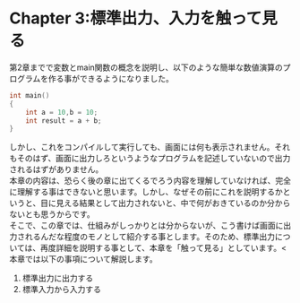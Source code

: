 # Chapter 3:標準出力、入力を触って見る

第2章までで変数とmain関数の概念を説明し、以下のような簡単な数値演算のプログラムを作る事ができるようになりました。

```cpp
int main()
{
    int a = 10,b = 10;
    int result = a + b;
}
```

しかし、これをコンパイルして実行しても、画面には何も表示されません。それもそのはず、画面に出力しろというようなプログラムを記述していないので出力されるはずがありません。<br>本章の内容は、恐らく後の章に出てくるでろう内容を理解していなければ、完全に理解する事はできないと思います。しかし、なぜその前にこれを説明するかというと、目に見える結果として出力されないと、中で何がおきているのか分からないとも思うからです。<br>そこで、この章では、仕組みがしっかりとは分からないが、こう書けば画面に出力されるんだな程度のモノとして紹介する事とします。そのため、標準出力については、再度詳細を説明する事として、本章を「触って見る」としています。<本章では以下の事項について解説します。

1. 標準出力に出力する
2. 標準入力から入力する